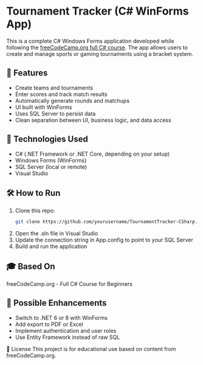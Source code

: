 # Tournament Tracker (C# WinForms App)

This is a complete C# Windows Forms application developed while following the [freeCodeCamp.org full C# course](https://www.youtube.com/watch?v=GcFJjpMFJvI). The app allows users to create and manage sports or gaming tournaments using a bracket system.

## 🎯 Features

- Create teams and tournaments
- Enter scores and track match results
- Automatically generate rounds and matchups
- UI built with WinForms
- Uses SQL Server to persist data
- Clean separation between UI, business logic, and data access

## 🧰 Technologies Used

- C# (.NET Framework or .NET Core, depending on your setup)
- Windows Forms (WinForms)
- SQL Server (local or remote)
- Visual Studio

## 🛠 How to Run

1. Clone this repo:
   ```bash
   git clone https://github.com/yourusername/TournamentTracker-CSharp.git
2. Open the .sln file in Visual Studio
3. Update the connection string in App.config to point to your SQL Server
4. Build and run the application

## 🎓 Based On
freeCodeCamp.org - Full C# Course for Beginners

## 🚧 Possible Enhancements
- Switch to .NET 6 or 8 with WinForms
- Add export to PDF or Excel
- Implement authentication and user roles
- Use Entity Framework instead of raw SQL

📜 License
This project is for educational use based on content from freeCodeCamp.org.
